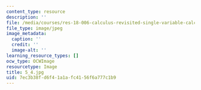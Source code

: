 ```yaml
---
content_type: resource
description: ''
file: /media/courses/res-18-006-calculus-revisited-single-variable-calculus-fall-2010/7ec3b38fd6f41a1afc4156f6a777c1b9_5_4.jpg
file_type: image/jpeg
image_metadata:
  caption: ''
  credit: ''
  image-alt: ''
learning_resource_types: []
ocw_type: OCWImage
resourcetype: Image
title: 5_4.jpg
uid: 7ec3b38f-d6f4-1a1a-fc41-56f6a777c1b9
---
```

